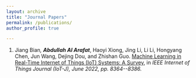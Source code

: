 ```yaml
---
layout: archive
title: "Journal Papers"
permalink: /publications/
author_profile: true

---
```


1. Jiang Bian<sup>*</sup>, **Abdullah Al Arafat**<sup>*</sup>, Haoyi Xiong, Jing Li, Li Li, Hongyang Chen, Jun Wang, Dejing Dou, and Zhishan Guo. [Machine Learning in Real-Time Internet of Things (IoT) Systems: A Survey](https://ieeexplore.ieee.org/document/9739684), in *IEEE Internet of Things Journal (IoT-J), June 2022, pp. 8364--8386.*
